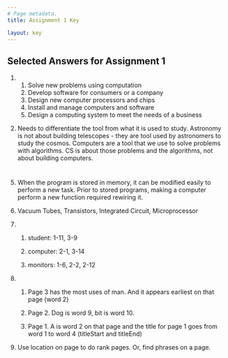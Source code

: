 ```yaml
---
# Page metadata.
title: Assignment 1 Key

layout: key
---
```


## Selected Answers for Assignment 1

1.  
    1. Solve new problems using computation
    1. Develop software for consumers or a company
    1. Design new computer processors and chips
    1. Install and manage computers and software
    1. Design a computing system to meet the needs of a business

2. Needs to differentiate the tool from what it is used to study.
Astronomy is not about building telescopes - they are tool used by
astronomers to study the cosmos. Computers are a tool that we use to solve problems
with algorithms. CS is about those problems and the algorithms, not about building
computers.

#

5. When the program is stored in memory, it can be modified easily to perform a new task.
Prior to stored programs, making a computer perform a new function required rewiring it.

6. Vacuum Tubes, Transistors, Integrated Circuit, Microprocessor

7.  
    1. student: 1-11, 3-9

    1. computer: 2-1, 3-14

    1. monitors: 1-6, 2-2, 2-12

8.  
    1. Page 3 has the most uses of man. And it appears earliest on that page (word 2)

    1. Page 2. Dog is word 9, bit is word 10.
    
    1. Page 1. A is word 2 on that page and the title for page 1 goes from word 1 to word 4 (titleStart and titleEnd)


9. Use location on page to do rank pages. Or, find phrases on a page. 